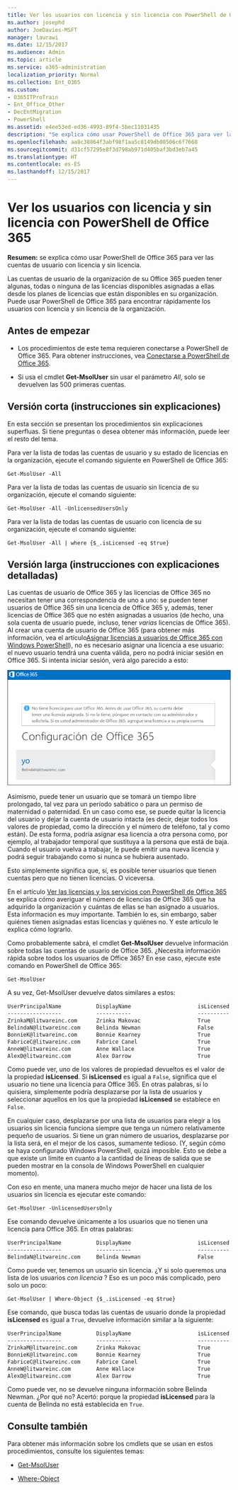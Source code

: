 ```yaml
---
title: Ver los usuarios con licencia y sin licencia con PowerShell de Office 365
ms.author: josephd
author: JoeDavies-MSFT
manager: laurawi
ms.date: 12/15/2017
ms.audience: Admin
ms.topic: article
ms.service: o365-administration
localization_priority: Normal
ms.collection: Ent_O365
ms.custom:
- O365ITProTrain
- Ent_Office_Other
- DecEntMigration
- PowerShell
ms.assetid: e4ee53ed-ed36-4993-89f4-5bec11031435
description: "Se explica cómo usar PowerShell de Office 365 para ver las cuentas de usuario con licencia y sin licencia."
ms.openlocfilehash: aa8c38864f3abf98f1aa5c8149db08506c6f7668
ms.sourcegitcommit: d31cf57295e8f3d798ab971d405baf3bd3eb7a45
ms.translationtype: HT
ms.contentlocale: es-ES
ms.lasthandoff: 12/15/2017
---
```

# <a name="view-licensed-and-unlicensed-users-with-office-365-powershell"></a>Ver los usuarios con licencia y sin licencia con PowerShell de Office 365

**Resumen:** se explica cómo usar PowerShell de Office 365 para ver las cuentas de usuario con licencia y sin licencia.
  
Las cuentas de usuario de la organización de su Office 365 pueden tener algunas, todas o ninguna de las licencias disponibles asignadas a ellas desde los planes de licencias que están disponibles en su organización. Puede usar PowerShell de Office 365 para encontrar rápidamente los usuarios con licencia y sin licencia de la organización.
  
## <a name="before-you-begin"></a>Antes de empezar

- Los procedimientos de este tema requieren conectarse a PowerShell de Office 365. Para obtener instrucciones, vea [Conectarse a PowerShell de Office 365](connect-to-office-365-powershell.md).
    
- Si usa el cmdlet **Get-MsolUser** sin usar el parámetro _All_, solo se devuelven las 500 primeras cuentas.
    
## <a name="the-short-version-instructions-without-explanations"></a>Versión corta (instrucciones sin explicaciones)

En esta sección se presentan los procedimientos sin explicaciones superfluas. Si tiene preguntas o desea obtener más información, puede leer el resto del tema.
  
Para ver la lista de todas las cuentas de usuario y su estado de licencias en la organización, ejecute el comando siguiente en PowerShell de Office 365:
  
```
Get-MsolUser -All
```

Para ver la lista de todas las cuentas de usuario sin licencia de su organización, ejecute el comando siguiente:
  
```
Get-MsolUser -All -UnlicensedUsersOnly
```

Para ver la lista de todas las cuentas de usuario con licencia de su organización, ejecute el comando siguiente:
  
```
Get-MsolUser -All | where {$_.isLicensed -eq $true}
```

## <a name="the-long-version-instructions-with-detailed-explanations"></a>Versión larga (instrucciones con explicaciones detalladas)

Las cuentas de usuario de Office 365 y las licencias de Office 365 no necesitan tener una correspondencia de uno a uno: se pueden tener usuarios de Office 365 sin una licencia de Office 365 y, además, tener licencias de Office 365 que no estén asignadas a usuarios (de hecho, una sola cuenta de usuario puede, incluso, tener *varias* licencias de Office 365). Al crear una cuenta de usuario de Office 365 (para obtener más información, vea el artículo[Asignar licencias a usuarios de Office 365 con Windows PowerShell]((http://technet.microsoft.com/library/0ab9fcac-e5ea-4b5b-b72c-8c92c55565ac.aspx))), no es necesario asignar una licencia a ese usuario: el nuevo usuario tendrá una cuenta válida, pero no podrá iniciar sesión en Office 365. Si intenta iniciar sesión, verá algo parecido a esto:
  
![Usuario sin una licencia válida de Office 365.](images/o365_powershell_no_license.png)
  
Asimismo, puede tener un usuario que se tomará un tiempo libre prolongado, tal vez para un período sabático o para un permiso de maternidad o paternidad. En un caso como ese, se puede quitar la licencia del usuario y dejar la cuenta de usuario intacta (es decir, dejar todos los valores de propiedad, como la dirección y el número de teléfono, tal y como están). De esta forma, podría asignar esa licencia a otra persona como, por ejemplo, al trabajador temporal que sustituya a la persona que está de baja. Cuando el usuario vuelva a trabajar, le puede emitir una nueva licencia y podrá seguir trabajando como si nunca se hubiera ausentado.
  
Esto simplemente significa que, sí, es posible tener usuarios que tienen cuentas pero que no tienen licencias. O viceversa.
  
En el artículo [Ver las licencias y los servicios con PowerShell de Office 365](view-licenses-and-services-with-office-365-powershell.md) se explica cómo averiguar el número de licencias de Office 365 que ha adquirido la organización y cuántas de ellas se han asignado a usuarios. Esta información es muy importante. También lo es, sin embargo, saber quiénes tienen asignadas estas licencias y quiénes no. Y este artículo le explica cómo lograrlo.
  
Como probablemente sabrá, el cmdlet **Get-MsolUser** devuelve información sobre todas las cuentas de usuario de Office 365. ¿Necesita información rápida sobre todos los usuarios de Office 365? En ese caso, ejecute este comando en PowerShell de Office 365:
  
```
Get-MsolUser
```

A su vez, Get-MsolUser devuelve datos similares a estos:
  
```
UserPrincipalName           DisplayName                     isLicensed
-----------------           -----------                     ----------
ZrinkaM@litwareinc.com      Zrinka Makovac                  True
BelindaN@litwareinc.com     Belinda Newman                  False
BonnieK@litwareinc.com      Bonnie Kearney                  True
FabriceC@litwareinc.com     Fabrice Canel                   True
AnneW@litwareinc.com        Anne Wallace                    True
AlexD@litwareinc.com        Alex Darrow                     True
```

Como puede ver, uno de los valores de propiedad devueltos es el valor de la propiedad **isLicensed**. Si **isLicensed** es igual a `False`, significa que el usuario no tiene una licencia para Office 365. En otras palabras, si lo quisiera, simplemente podría desplazarse por la lista de usuarios y seleccionar aquellos en los que la propiedad **isLicensed** se establece en `False`.
  
En cualquier caso, desplazarse por una lista de usuarios para elegir a los usuarios sin licencia funciona siempre que tenga un número relativamente pequeño de usuarios. Si tiene un gran número de usuarios, desplazarse por la lista será, en el mejor de los casos, sumamente tedioso. (Y, según cómo se haya configurado Windows PowerShell, quizá imposible. Esto se debe a que existe un límite en cuanto a la cantidad de líneas de salida que se pueden mostrar en la consola de Windows PowerShell en cualquier momento).
  
Con eso en mente, una manera mucho mejor de hacer una lista de los usuarios sin licencia es ejecutar este comando:
  
```
Get-MsolUser -UnlicensedUsersOnly
```

Ese comando devuelve únicamente a los usuarios que no tienen una licencia para Office 365. En otras palabras:
  
```
UserPrincipalName           DisplayName                     isLicensed
-----------------           -----------                     ----------
BelindaN@litwareinc.com     Belinda Newman                  False
```

Como puede ver, tenemos un usuario sin licencia. ¿Y si solo queremos una lista de los usuarios  *con licencia*  ? Eso es un poco más complicado, pero solo un poco:
  
```
Get-MsolUser | Where-Object {$_.isLicensed -eq $true}
```

Ese comando, que busca todas las cuentas de usuario donde la propiedad **isLicensed** es igual a `True`, devuelve información similar a la siguiente:
  
```
UserPrincipalName           DisplayName                     isLicensed
-----------------           -----------                     ----------
ZrinkaM@litwareinc.com      Zrinka Makovac                  True
BonnieK@litwareinc.com      Bonnie Kearney                  True
FabriceC@litwareinc.com     Fabrice Canel                   True
AnneW@litwareinc.com        Anne Wallace                    True
AlexD@litwareinc.com        Alex Darrow                     True
```

Como puede ver, no se devuelve ninguna información sobre Belinda Newman. ¿Por qué no? Acertó: porque la propiedad **isLicensed** para la cuenta de Belinda no está establecida en `True`.
  
## <a name="see-also"></a>Consulte también
<a name="SeeAlso"> </a>

Para obtener más información sobre los cmdlets que se usan en estos procedimientos, consulte los siguientes temas:
  
- [Get-MsolUser](https://go.microsoft.com/fwlink/p/?LinkId=691547)
    
- [Where-Object](https://go.microsoft.com/fwlink/p/?LinkId=113423)
    

